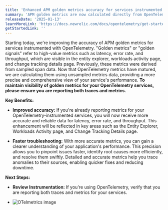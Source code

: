 ```yaml
---
title: 'Enhanced APM golden metrics accuracy for services instrumented with OpenTelemetry'
summary: 'APM golden metrics are now calculated directly from OpenTelemetry metrics'
releaseDate: '2025-01-13'
learnMoreLink: 'https://docs.newrelic.com/docs/opentelemetry/get-started/apm-monitoring/opentelemetry-apm-ui/#golden-metrics'
getStartedLink: ''
---
```


Starting today, we're improving the accuracy of APM golden metrics for services instrumented with OpenTelemetry. "Golden metrics" or "golden signals" refer to high-value metrics such as latency, error rate, and throughput, which are visible in the entity explorer, workloads activity page, and change tracking details page. Previously, these metrics were derived from sampled span data. Now that OpenTelemetry metrics have matured, we are calculating them using unsampled metrics data, providing a more precise and comprehensive view of your service's performance. **To maintain visibility of golden metrics for your OpenTelemetry services, please ensure you are reporting both traces and metrics.**

**Key Benefits:**
* **Improved accuracy:** If you're already reporting metrics for your OpenTelemetry-instrumented services, you will now receive more accurate and reliable data for latency, error rate, and throughput. This enhancement will be reflected in key areas such as the Entity Explorer, Workloads Activity page, and Change Tracking Details page.

* **Faster troubleshooting:** With more accurate metrics, you can gain a clearer understanding of your application's performance. This precision allows you to pinpoint issues faster, identify root causes more efficiently, and resolve them swiftly. Detailed and accurate metrics help you trace anomalies to their sources, enabling quicker fixes and reducing downtime.

**Next Steps:**

* **Review Instrumentation:** If you're using OpenTelemetry, verify that you are reporting both traces and metrics for your services.

* ![OTelmetrics image](/images/otelmetrics.webp "OTel metrics screenshot")
